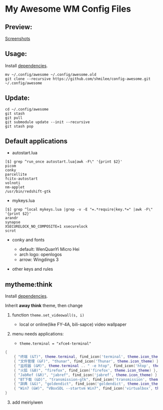 My Awesome WM Config Files
==========================

Preview:
--------

[Screenshots](https://github.com/shmilee/config-awesome/issues/1)

Usage:
------

Install [dependencies](https://github.com/shmilee/awesome-away#dependencies).

```
mv ~/.config/awesome ~/.config/awesome.old
git clone --recursive https://github.com/shmilee/config-awesome.git ~/.config/awesome
```

Update:
-------

```
cd ~/.config/awesome
git stash
git pull
git submodule update --init --recursive
git stash pop
```

Default applications
--------------------

* autostart.lua

```
[$] grep ^run_once autostart.lua|awk -F\" '{print $2}'
picom
conky
parcellite
fcitx-autostart
volnoti
nm-applet
/usr/bin/redshift-gtk
```

* mykeys.lua

```
[$] grep ^local mykeys.lua |grep -v -E "=.*require|key.*=" |awk -F\" '{print $2}'
arandr
synapse
XSECURELOCK_NO_COMPOSITE=1 xsecurelock
scrot
```

* conky and fonts
   - default: WenQuanYi Micro Hei
   - arch logo: openlogos
   - arrow: Wingdings 3

* other keys and rules

mytheme:think
-------------

Install [dependencies](https://github.com/shmilee/awesome-away#theme-think).

Inherit **away think** theme, then change

1. function `theme.set_videowall(s, i)`
    + local or online(like FY-4A, bili-sapce) video wallpaper

2. menu needs applications:

   + `theme.terminal = "xfce4-terminal"`

```lua
{
    { "终端 (&T)", theme.terminal, find_icon('terminal', theme.icon_theme) },
    { "文件管理 (&F)", "thunar", find_icon('Thunar', theme.icon_theme) },
    { "监视器 (&M)", theme.terminal .. " -e htop", find_icon('htop', theme.icon_theme) },
    { "火狐 (&B)", "firefox", find_icon('firefox', theme.icon_theme) },
    { "JabRef (&R)", "jabref", find_icon('jabref', theme.icon_theme) },
    { "BT下载 (&D)", "transmission-gtk", find_icon('transmission', theme.icon_theme) },
    { "辞典 (&G)", "goldendict", find_icon('goldendict', theme.icon_theme) },
    { "Win7 (&W)", "VBoxSDL --startvm Win7", find_icon('virtualbox', theme.icon_theme) },
}
```

3. add meiriyiwen
